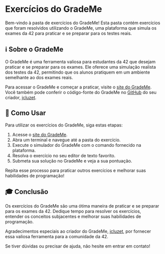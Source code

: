 # Exercícios do GradeMe

Bem-vindo à pasta de exercícios do GradeMe! Esta pasta contém exercícios que foram resolvidos utilizando o GradeMe, uma plataforma que simula os exames da 42 para praticar e se preparar para os testes reais.

## ℹ️ Sobre o GradeMe

O GradeMe é uma ferramenta valiosa para estudantes da 42 que desejam praticar e se preparar para os exames. Ele oferece uma simulação realista dos testes da 42, permitindo que os alunos pratiquem em um ambiente semelhante ao dos exames reais.

Para acessar o GradeMe e começar a praticar, visite o [site do GradeMe](https://grademe.fr/). Você também pode conferir o código-fonte do GradeMe no [GitHub](https://github.com/jcluzet) do seu criador, [jcluzet](https://github.com/jcluzet).

## 🚀 Como Usar

Para utilizar os exercícios do GradeMe, siga estas etapas:

1. Acesse o [site do GradeMe](https://grademe.fr/).
3. Abra um terminal e navegue até a pasta do exercício.
4. Execute o simulador do GradeMe com o comando fornecido na plataforma.
5. Resolva o exercício no seu editor de texto favorito.
6. Submeta sua solução no GradeMe e veja a sua pontuação.

Repita esse processo para praticar outros exercícios e melhorar suas habilidades de programação!

## 🎓 Conclusão

Os exercícios do GradeMe são uma ótima maneira de praticar e se preparar para os exames da 42. Dedique tempo para resolver os exercícios, entender os conceitos subjacentes e melhorar suas habilidades de programação.

Agradecimentos especiais ao criador do GradeMe, [jcluzet](https://github.com/jcluzet), por fornecer essa valiosa ferramenta para a comunidade da 42.

Se tiver dúvidas ou precisar de ajuda, não hesite em entrar em contato!


